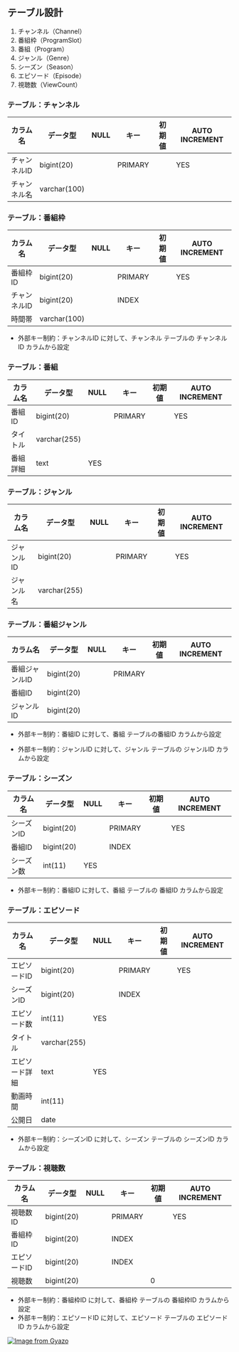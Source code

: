 

## テーブル設計
1. チャンネル（Channel）
2. 番組枠（ProgramSlot）
3. 番組（Program）
4. ジャンル（Genre）
5. シーズン（Season）
6. エピソード（Episode）
7. 視聴数（ViewCount）

### テーブル：チャンネル

| カラム名 | データ型 | NULL | キー | 初期値 | AUTO INCREMENT |
| --- | --- | --- | --- | --- | --- |
| チャンネルID | bigint(20) |  | PRIMARY |  | YES |
| チャンネル名 | varchar(100) |  |  |  |  |

### テーブル：番組枠

| カラム名 | データ型 | NULL | キー | 初期値 | AUTO INCREMENT |
| --- | --- | --- | --- | --- | --- |
| 番組枠ID | bigint(20) |  | PRIMARY |  | YES |
| チャンネルID | bigint(20) |  | INDEX |  |  |
| 時間帯 | varchar(100) |  |  |  |  |
- 外部キー制約：チャンネルID に対して、チャンネル テーブルの チャンネルID カラムから設定

### テーブル：番組

| カラム名 | データ型 | NULL | キー | 初期値 | AUTO INCREMENT |
| --- | --- | --- | --- | --- | --- |
| 番組ID | bigint(20) |  | PRIMARY |  | YES |
| タイトル | varchar(255) |  |  |  |  |
| 番組詳細 | text | YES |  |  |  |

### テーブル：ジャンル

| カラム名 | データ型 | NULL | キー | 初期値 | AUTO INCREMENT |
| --- | --- | --- | --- | --- | --- |
| ジャンルID | bigint(20) |  | PRIMARY |  | YES |
| ジャンル名 | varchar(255) |  |  |  |  |

### テーブル：番組ジャンル

| カラム名 | データ型 | NULL | キー | 初期値 | AUTO INCREMENT |
| --- | --- | --- | --- | --- | --- |
| 番組ジャンルID | bigint(20) |  | PRIMARY |  |  |
| 番組ID | bigint(20) |  |  |  |  |
| ジャンルID | bigint(20) |  |  |  |  |
- 外部キー制約：番組ID に対して、番組 テーブルの番組ID カラムから設定

- 外部キー制約：ジャンルID に対して、ジャンル テーブルの ジャンルID カラムから設定

### テーブル：シーズン

| カラム名 | データ型 | NULL | キー | 初期値 | AUTO INCREMENT |
| --- | --- | --- | --- | --- | --- |
| シーズンID | bigint(20) |  | PRIMARY |  | YES |
| 番組ID | bigint(20) |  | INDEX |  |  |
| シーズン数 | int(11) | YES |  |  |  |
- 外部キー制約：番組ID に対して、番組 テーブルの 番組ID カラムから設定

### テーブル：エピソード

| カラム名 | データ型 | NULL | キー | 初期値 | AUTO INCREMENT |
| --- | --- | --- | --- | --- | --- |
| エピソードID | bigint(20) |  | PRIMARY |  | YES |
| シーズンID | bigint(20) |  | INDEX |  |  |
| エピソード数 | int(11) | YES |  |  |  |
| タイトル | varchar(255) |  |  |  |  |
| エピソード詳細 | text | YES |  |  |  |
| 動画時間 | int(11) |  |  |  |  |
| 公開日 | date |  |  |  |  |
- 外部キー制約：シーズンID に対して、シーズン テーブルの シーズンID カラムから設定

### テーブル：視聴数

| カラム名 | データ型 | NULL | キー | 初期値 | AUTO INCREMENT |
| --- | --- | --- | --- | --- | --- |
| 視聴数ID | bigint(20) |  | PRIMARY |  | YES |
| 番組枠ID | bigint(20) |  | INDEX |  |  |
| エピソードID | bigint(20) |  | INDEX |  |  |
| 視聴数 | bigint(20) |  |  | 0 |  |
- 外部キー制約：番組枠ID に対して、番組枠 テーブルの 番組枠ID カラムから設定
- 外部キー制約：エピソードID に対して、エピソード テーブルの エピソードID カラムから設定


[![Image from Gyazo](https://i.gyazo.com/3d1d2cfe747f27bb30b283317463b367.png)](https://gyazo.com/3d1d2cfe747f27bb30b283317463b367)
